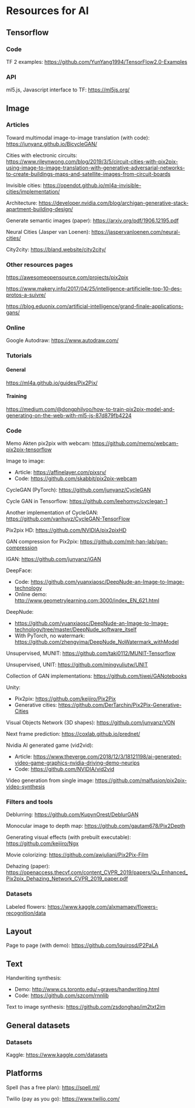 # Resources for AI

## Tensorflow
### Code
TF 2 examples: https://github.com/YunYang1994/TensorFlow2.0-Examples

### API
ml5.js, Javascript interface to TF: https://ml5js.org/





## Image

### Articles
Toward multimodal image-to-image translation (with code): https://junyanz.github.io/BicycleGAN/

Cities with electronic circuits: https://www.rileynwong.com/blog/2019/3/5/circuit-cities-with-pix2pix-using-image-to-image-translation-with-generative-adversarial-networks-to-create-buildings-maps-and-satellite-images-from-circuit-boards

Invisible cities: https://opendot.github.io/ml4a-invisible-cities/implementation/

Architecture: https://developer.nvidia.com/blog/archigan-generative-stack-apartment-building-design/

Generate semantic images (paper): https://arxiv.org/pdf/1906.12195.pdf

Neural Cities (Jasper van Loenen): https://jaspervanloenen.com/neural-cities/

City2city: https://bland.website/city2city/

### Other resources pages
https://awesomeopensource.com/projects/pix2pix

https://www.makery.info/2017/04/25/intelligence-artificielle-top-10-des-protos-a-suivre/

https://blog.eduonix.com/artificial-intelligence/grand-finale-applications-gans/

### Online

Google Autodraw: https://www.autodraw.com/

### Tutorials
#### General
https://ml4a.github.io/guides/Pix2Pix/

#### Training
https://medium.com/@dongphilyoo/how-to-train-pix2pix-model-and-generating-on-the-web-with-ml5-js-87d879fb4224

### Code

Memo Akten pix2pix with webcam: https://github.com/memo/webcam-pix2pix-tensorflow

Image to image:
  * Article: https://affinelayer.com/pixsrv/
  * Code: https://github.com/skabbit/pix2pix-webcam

CycleGAN (PyTorch): https://github.com/junyanz/CycleGAN

Cycle GAN in Tensorflow: https://github.com/leehomyc/cyclegan-1

Another implementation of CycleGAN: https://github.com/vanhuyz/CycleGAN-TensorFlow

Pix2pix HD: https://github.com/NVIDIA/pix2pixHD

GAN compression for Pix2pix: https://github.com/mit-han-lab/gan-compression

IGAN: https://github.com/junyanz/iGAN

DeepFace:
  * Code: https://github.com/yuanxiaosc/DeepNude-an-Image-to-Image-technology
  * Online demo: http://www.geometrylearning.com:3000/index_EN_621.html

DeepNude:
  * https://github.com/yuanxiaosc/DeepNude-an-Image-to-Image-technology/tree/master/DeepNude_software_itself
  * With PyTorch, no watermark: https://github.com/zhengyima/DeepNude_NoWatermark_withModel

Unsupervised, MUNIT: https://github.com/taki0112/MUNIT-Tensorflow

Unsupervised, UNIT: https://github.com/mingyuliutw/UNIT

Collection of GAN implementations: https://github.com/tjwei/GANotebooks

Unity:
  * Pix2pix: https://github.com/keijiro/Pix2Pix
  * Generative cities: https://github.com/DerTarchin/Pix2Pix-Generative-Cities

Visual Objects Network (3D shapes): https://github.com/junyanz/VON

Next frame prediction: https://coxlab.github.io/prednet/

Nvidia AI generated game (vid2vid):
  * Article: https://www.theverge.com/2018/12/3/18121198/ai-generated-video-game-graphics-nvidia-driving-demo-neurips
  * Code: https://github.com/NVIDIA/vid2vid

Video generation from single image: https://github.com/malfusion/pix2pix-video-synthesis

### Filters and tools

Deblurring: https://github.com/KupynOrest/DeblurGAN

Monocular image to depth map: https://github.com/gautam678/Pix2Depth

Generating visual effects (with prebuilt executable): https://github.com/keijiro/Ngx

Movie colorizing: https://github.com/awjuliani/Pix2Pix-Film

Dehazing (paper): https://openaccess.thecvf.com/content_CVPR_2019/papers/Qu_Enhanced_Pix2pix_Dehazing_Network_CVPR_2019_paper.pdf

### Datasets

Labeled flowers: https://www.kaggle.com/alxmamaev/flowers-recognition/data

## Layout

Page to page (with demo): https://github.com/lquirosd/P2PaLA



## Text

Handwriting synthesis:
  * Demo: http://www.cs.toronto.edu/~graves/handwriting.html
  * Code: https://github.com/szcom/rnnlib

Text to image synthesis: https://github.com/zsdonghao/im2txt2im

## General datasets

### Datasets

Kaggle: https://www.kaggle.com/datasets

## Platforms
Spell (has a free plan): https://spell.ml/

Twilio (pay as you go): https://www.twilio.com/
